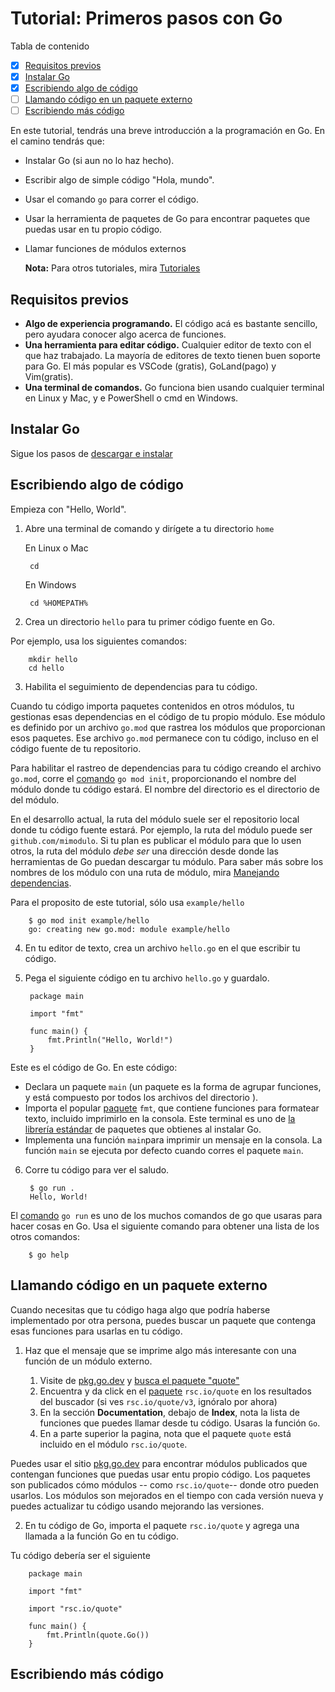 # Tutorial: Primeros pasos con Go

Tabla de contenido

- [x] [Requisitos previos](#requisitos-previos)
- [x] [Instalar Go](#instalar-go)
- [x] [Escribiendo algo de código](#escribiendo-algo-de-código)
- [ ] [Llamando código en un paquete externo](#llamando-código-en-un-paquete-externo)
- [ ] [Escribiendo más código](#escribiendo-más-código)

En este tutorial, tendrás una breve introducción a la programación en Go. En el camino tendrás que:

- Instalar Go (si aun no lo haz hecho).
- Escribir algo de simple código "Hola, mundo".
- Usar el comando `go` para correr el código.
- Usar la herramienta de paquetes de Go para encontrar paquetes que puedas usar en tu propio código.
- Llamar funciones de módulos externos

   **Nota:** Para otros tutoriales, mira [Tutoriales](../DOC.md#primeros-pasos)

## Requisitos previos

- **Algo de experiencia programando.** El código acá es bastante sencillo, pero ayudara conocer algo acerca de funciones.
- **Una herramienta para editar código.** Cualquier editor de texto con el que haz trabajado. La mayoría de editores de texto tienen buen soporte para Go. El más popular es VSCode (gratis), GoLand(pago) y Vim(gratis).
- **Una terminal de comandos.** Go  funciona bien usando cualquier terminal en Linux y Mac, y e PowerShell o cmd en Windows.

## Instalar Go

Sigue los pasos de [descargar e instalar](../1.Instalando_Go/README.md)

## Escribiendo algo de código

Empieza con "Hello, World".

1. Abre una terminal de comando y dirígete a tu directorio `home`

    En Linux o Mac

        cd

    En Windows

        cd %HOMEPATH%

2. Crea un directorio `hello` para tu primer código fuente en Go.

Por ejemplo, usa los siguientes comandos:

        mkdir hello
        cd hello

3. Habilita el seguimiento de dependencias para tu código.

Cuando tu código importa paquetes contenidos en otros módulos, tu gestionas esas dependencias en el código de tu propio módulo. Ese módulo es definido por un archivo `go.mod` que rastrea los módulos que proporcionan esos paquetes. Ese archivo `go.mod` permanece con tu código, incluso en el código fuente de tu repositorio.

Para habilitar el rastreo de dependencias para tu código creando el archivo `go.mod`, corre el [comando](https://go.dev/ref/mod#go-mod-init) `go mod init`, proporcionando el nombre del módulo donde tu código estará. El nombre del directorio es el directorio de del módulo.

En el desarrollo actual, la ruta del módulo suele ser el repositorio local donde tu código fuente estará. Por ejemplo, la ruta del módulo puede ser `github.com/mimodulo`. Si tu plan es publicar el módulo para que lo usen otros, la ruta del módulo *debe ser* una dirección desde donde las herramientas de Go puedan descargar tu módulo. Para saber más sobre los nombres de los módulo con una ruta de módulo, mira [Manejando dependencias](https://go.dev/doc/modules/managing-dependencies#naming_module).

Para el proposito de este tutorial, sólo usa `example/hello`

        $ go mod init example/hello
        go: creating new go.mod: module example/hello

4. En tu editor de texto, crea un archivo `hello.go` en el que escribir tu código.

5. Pega el siguiente código en tu archivo `hello.go` y guardalo.

        package main

        import "fmt"

        func main() {
            fmt.Println("Hello, World!")
        }

Este es el código de Go. En este código:

- Declara un paquete `main` (un paquete es la forma de agrupar funciones, y está compuesto por todos los archivos del directorio ).
- Importa el popular [paquete](https://pkg.go.dev/fmt/) `fmt`, que contiene funciones para formatear texto, incluido imprimirlo en la consola. Este terminal es uno de [la librería estándar](https://pkg.go.dev/std) de paquetes que obtienes al instalar Go.
- Implementa una función `main`para imprimir un mensaje en la consola. La función `main` se ejecuta por defecto cuando corres el paquete `main`.

6. Corre tu código para ver el saludo.

        $ go run .
        Hello, World!

El [comando](https://pkg.go.dev/cmd/go#hdr-Compile_and_run_Go_program) `go run` es uno de los muchos comandos de go que usaras para hacer cosas en Go. Usa el siguiente comando para obtener una lista de los otros comandos:

        $ go help

## Llamando código en un paquete externo

Cuando necesitas que tu código haga algo que podría haberse implementado por otra persona, puedes buscar un paquete que contenga esas funciones para usarlas en tu código.

1. Haz que el mensaje que se imprime algo más interesante con una función de un módulo externo.

    1. Visite de [pkg.go.dev](pkg.go.dev) y [busca el paquete "quote"](https://pkg.go.dev/search?q=quote)
    2. Encuentra y da click en el [paquete](https://pkg.go.dev/rsc.io/quote) `rsc.io/quote` en los resultados del buscador (si ves `rsc.io/quote/v3`, ignóralo por ahora)
    3. En la sección **Documentation**, debajo de **Index**, nota la lista de funciones que puedes llamar desde tu código. Usaras la función `Go`.
    4. En a parte superior la pagina, nota que el paquete `quote` está incluido en el módulo `rsc.io/quote`.

Puedes usar el sitio [pkg.go.dev](pkg.go.dev) para encontrar módulos publicados que contengan funciones que puedas usar entu propio código. Los paquetes son publicados cómo módulos -- como `rsc.io/quote`-- donde otro pueden usarlos. Los módulos son mejorados en el tiempo con cada versión nueva y puedes actualizar tu código usando mejorando las versiones.

2. En tu código de Go, importa el paquete `rsc.io/quote` y agrega una llamada a la función Go en tu código.

Tu código debería ser el siguiente

        package main

        import "fmt"

        import "rsc.io/quote"

        func main() {
            fmt.Println(quote.Go())
        }

## Escribiendo más código